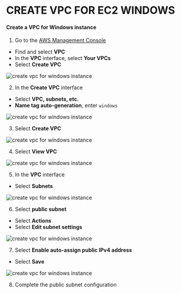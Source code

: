 ﻿
# CREATE VPC FOR EC2 WINDOWS

#### Create a VPC for Windows instance

1.  Go to the  [AWS Management Console](https://aws.amazon.com/console/)

-   Find and select  **VPC**
-   In the  **VPC**  interface, select  **Your VPCs**
-   Select  **Create VPC**

![create vpc for windows instance](https://000004.awsstudygroup.com/images/2-Prerequiste/2.2-createvpcwindowsinstance/0001-createvpcwindowsinstance.png?featherlight=false&width=90pc)

2.  In the  **Create VPC**  interface

-   Select  **VPC, subnets, etc.**
-   **Name tag auto-generation**, enter  `windows`

![create vpc for windows instance](https://000004.awsstudygroup.com/images/2-Prerequiste/2.2-createvpcwindowsinstance/0002-createvpcwindowsinstance.png?featherlight=false&width=90pc)

3.  Select  **Create VPC**

![create vpc for windows instance](https://000004.awsstudygroup.com/images/2-Prerequiste/2.2-createvpcwindowsinstance/0003-createvpcwindowsinstance.png?featherlight=false&width=90pc)

4.  Select  **View VPC**

![create vpc for windows instance](https://000004.awsstudygroup.com/images/2-Prerequiste/2.2-createvpcwindowsinstance/0004-createvpcwindowsinstance.png?featherlight=false&width=90pc)

5.  In the  **VPC**  interface

-   Select  **Subnets**

![create vpc for windows instance](https://000004.awsstudygroup.com/images/2-Prerequiste/2.2-createvpcwindowsinstance/0005-createvpcwindowsinstance.png?featherlight=false&width=90pc)

6.  Select  **public subnet**

-   Select  **Actions**
-   Select  **Edit subnet settings**

![create vpc for windows instance](https://000004.awsstudygroup.com/images/2-Prerequiste/2.2-createvpcwindowsinstance/0006-createvpcwindowsinstance.png?featherlight=false&width=90pc)

7.  Select  **Enable auto-assign public IPv4 address**

-   Select  **Save**

![create vpc for windows instance](https://000004.awsstudygroup.com/images/2-Prerequiste/2.2-createvpcwindowsinstance/0007-createvpcwindowsinstance.png?featherlight=false&width=90pc)

8.  Complete the public subnet configuration
